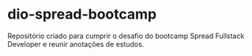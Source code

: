 # dio-spread-bootcamp
Repositório criado para cumprir o desafio do bootcamp Spread Fullstack Developer e reunir anotações de estudos.
